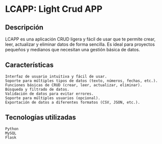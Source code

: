 # LCAPP: Light Crud APP

## Descripción

LCAPP es una aplicación CRUD ligera y fácil de usar que te permite crear, leer, actualizar y eliminar datos de forma sencilla. Es ideal para proyectos pequeños y medianos que necesitan una gestión básica de datos.

## Características

    Interfaz de usuario intuitiva y fácil de usar.
    Soporte para múltiples tipos de datos (texto, números, fechas, etc.).
    Funciones básicas de CRUD (crear, leer, actualizar, eliminar).
    Búsqueda y filtrado de datos.
    Validación de datos para evitar errores.
    Soporte para múltiples usuarios (opcional).
    Exportación de datos a diferentes formatos (CSV, JSON, etc.).

## Tecnologías utilizadas

    Python
    MySQL
    Flask